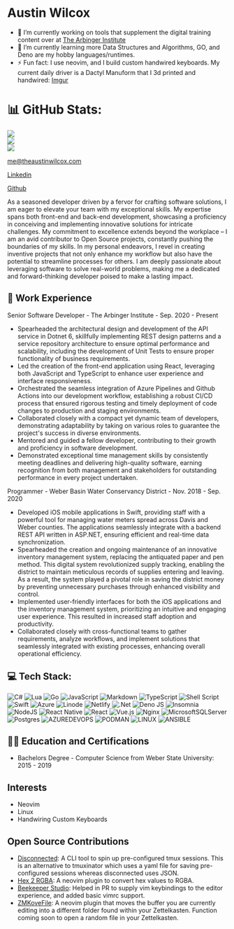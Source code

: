 # Austin Wilcox
- 🔭 I’m currently working on tools that supplement the digital training content over at [The Arbinger Institute](https://arbinger.com)
- 🌱 I’m currently learning more Data Structures and Algorithms, GO, and Deno are my hobby languages/runtimes.
- ⚡ Fun fact: I use neovim, and I build custom handwired keyboards. My current daily driver is a Dactyl Manuform that I 3d printed and handwired: [Imgur](https://i.imgur.com/JaExLg3.jpg)


# 📊 GitHub Stats:
![](https://github-readme-stats.vercel.app/api?username=austinwilcox&theme=tokyonight&hide_border=true&include_all_commits=false&count_private=false)<br/>
![](https://github-readme-streak-stats.herokuapp.com/?user=austinwilcox&theme=tokyonight&hide_border=true)<br/>
![](https://github-readme-stats.vercel.app/api/top-langs/?username=austinwilcox&theme=tokyonight&hide_border=true&include_all_commits=false&count_private=false&layout=compact)

<!-- Proudly created with GPRM ( https://gprm.itsvg.in ) -->
[me@theaustinwilcox.com](mailto:me@theaustinwilcox.com)

[Linkedin](https://www.linkedin.com/in/austin-wilcox-3193a4106/)

[Github](https://github.com/austinwilcox)

As a seasoned developer driven by a fervor for crafting software solutions, I am eager to elevate your team with my exceptional skills. My expertise spans both front-end and back-end development, showcasing a proficiency in conceiving and implementing innovative solutions for intricate challenges. My commitment to excellence extends beyond the workplace – I am an avid contributor to Open Source projects, constantly pushing the boundaries of my skills. In my personal endeavors, I revel in creating inventive projects that not only enhance my workflow but also have the potential to streamline processes for others. I am deeply passionate about leveraging software to solve real-world problems, making me a dedicated and forward-thinking developer poised to make a lasting impact.

## 🏢 Work Experience
Senior Software Developer - The Arbinger Institute - Sep. 2020 - Present
- Spearheaded the architectural design and development of the API service in Dotnet 6, skillfully implementing REST design patterns and a service repository architecture to ensure optimal performance and scalability, including the development of Unit Tests to ensure proper functionality of business requirements.
- Led the creation of the front-end application using React, leveraging both JavaScript and TypeScript to enhance user experience and interface responsiveness.
- Orchestrated the seamless integration of Azure Pipelines and Github Actions into our development workflow, establishing a robust CI/CD process that ensured rigorous testing and timely deployment of code changes to production and staging environments.
- Collaborated closely with a compact yet dynamic team of developers, demonstrating adaptability by taking on various roles to guarantee the project's success in diverse environments.
- Mentored and guided a fellow developer, contributing to their growth and proficiency in software development.
- Demonstrated exceptional time management skills by consistently meeting deadlines and delivering high-quality software, earning recognition from both management and stakeholders for outstanding performance in every project undertaken.

Programmer - Weber Basin Water Conservancy District - Nov. 2018 - Sep. 2020
- Developed iOS mobile applications in Swift, providing staff with a powerful tool for managing water meters spread across Davis and Weber counties. The applications seamlessly integrate with a backend REST API written in ASP.NET, ensuring efficient and real-time data synchronization.
- Spearheaded the creation and ongoing maintenance of an innovative inventory management system, replacing the antiquated paper and pen method. This digital system revolutionized supply tracking, enabling the district to maintain meticulous records of supplies entering and leaving. As a result, the system played a pivotal role in saving the district money by preventing unnecessary purchases through enhanced visibility and control.
- Implemented user-friendly interfaces for both the iOS applications and the inventory management system, prioritizing an intuitive and engaging user experience. This resulted in increased staff adoption and productivity.
- Collaborated closely with cross-functional teams to gather requirements, analyze workflows, and implement solutions that seamlessly integrated with existing processes, enhancing overall operational efficiency.

## 💻 Tech Stack:
![C#](https://img.shields.io/badge/c%23-%23239120.svg?style=for-the-badge&logo=c-sharp&logoColor=white) ![Lua](https://img.shields.io/badge/lua-%232C2D72.svg?style=for-the-badge&logo=lua&logoColor=white) ![Go](https://img.shields.io/badge/go-%2300ADD8.svg?style=for-the-badge&logo=go&logoColor=white) ![JavaScript](https://img.shields.io/badge/javascript-%23323330.svg?style=for-the-badge&logo=javascript&logoColor=%23F7DF1E) ![Markdown](https://img.shields.io/badge/markdown-%23000000.svg?style=for-the-badge&logo=markdown&logoColor=white) ![TypeScript](https://img.shields.io/badge/typescript-%23007ACC.svg?style=for-the-badge&logo=typescript&logoColor=white) ![Shell Script](https://img.shields.io/badge/shell_script-%23121011.svg?style=for-the-badge&logo=gnu-bash&logoColor=white) ![Swift](https://img.shields.io/badge/swift-F54A2A?style=for-the-badge&logo=swift&logoColor=white) ![Azure](https://img.shields.io/badge/azure-%230072C6.svg?style=for-the-badge&logo=microsoftazure&logoColor=white) ![Linode](https://img.shields.io/badge/linode-00A95C?style=for-the-badge&logo=linode&logoColor=white) ![Netlify](https://img.shields.io/badge/netlify-%23000000.svg?style=for-the-badge&logo=netlify&logoColor=#00C7B7) ![.Net](https://img.shields.io/badge/.NET-5C2D91?style=for-the-badge&logo=.net&logoColor=white) ![Deno JS](https://img.shields.io/badge/deno%20js-000000?style=for-the-badge&logo=deno&logoColor=white) ![Insomnia](https://img.shields.io/badge/Insomnia-black?style=for-the-badge&logo=insomnia&logoColor=5849BE) ![NodeJS](https://img.shields.io/badge/node.js-6DA55F?style=for-the-badge&logo=node.js&logoColor=white) ![React Native](https://img.shields.io/badge/react_native-%2320232a.svg?style=for-the-badge&logo=react&logoColor=%2361DAFB) ![React](https://img.shields.io/badge/react-%2320232a.svg?style=for-the-badge&logo=react&logoColor=%2361DAFB) ![Vue.js](https://img.shields.io/badge/vue.js-%2335495e.svg?style=for-the-badge&logo=vuedotjs&logoColor=%234FC08D) ![Nginx](https://img.shields.io/badge/nginx-%23009639.svg?style=for-the-badge&logo=nginx&logoColor=white) ![MicrosoftSQLServer](https://img.shields.io/badge/Microsoft%20SQL%20Server-CC2927?style=for-the-badge&logo=microsoft%20sql%20server&logoColor=white) ![Postgres](https://img.shields.io/badge/postgres-%23316192.svg?style=for-the-badge&logo=postgresql&logoColor=white) ![AZUREDEVOPS](https://img.shields.io/badge/azuredevops-0078D7.svg?style=for-the-badge&logo=azuredevops&logoColor=white&color=%230078D7) ![PODMAN](https://img.shields.io/badge/podman-892CA0.svg?style=for-the-badge&logo=podman&logoColor=white) ![LINUX](https://img.shields.io/badge/Linux-FCC624?style=for-the-badge&logo=linux&logoColor=black) ![ANSIBLE](https://img.shields.io/badge/ansible-%231A1918.svg?style=for-the-badge&logo=ansible&logoColor=white)
## 👨‍🎓 Education and Certifications
- Bachelors Degree - Computer Science from Weber State University: 2015 - 2019

## Interests
- Neovim
- Linux
- Handwiring Custom Keyboards

## Open Source Contributions
- [Disconnected](https://github.com/austinwilcox/disconnected): A CLI tool to spin up pre-configured tmux sessions. This is an alternative to tmuxinator which uses a yaml file for saving pre-configured sessions whereas disconnected uses JSON.
- [Hex 2 RGBA](https://github.com/austinwilcox/hex2rgba): A neovim plugin to convert hex values to RGBA.
- [Beekeeper Studio](https://github.com/beekeeper-studio/beekeeper-studio): Helped in PR to supply vim keybindings to the editor experience, and added basic vimrc support.
- [ZMKoveFile](https://github.com/austinwilcox/ZKMoveFile): A neovim plugin that moves the buffer you are currently editing into a different folder found within your Zettelkasten. Function coming soon to open a random file in your Zettelkasten.
